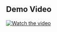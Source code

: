 ## Demo Video
[![Watch the video](https://i9.ytimg.com/vi/1nw3dKk_MnI/mqdefault.jpg?v=665693e8&sqp=CIS-77IG&rs=AOn4CLAogUXwzjz8RkD1bdwsyqliUouU8w)](https://youtu.be/9s3FDvzxRog)

